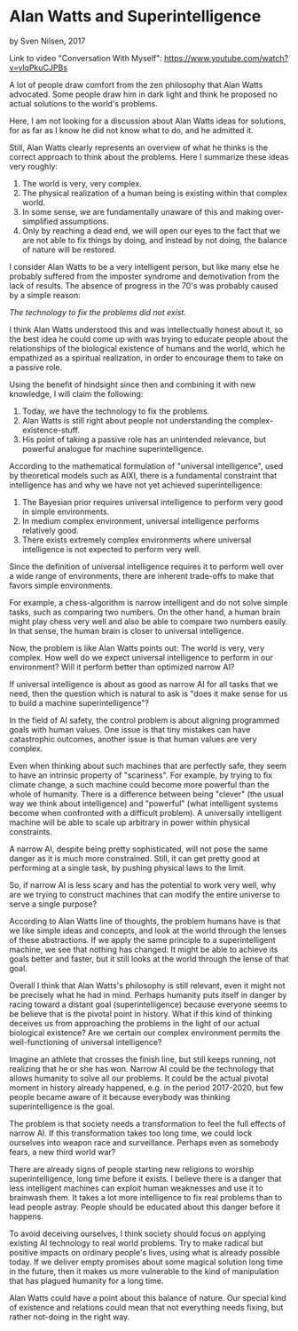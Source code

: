 # Alan Watts and Superintelligence
by Sven Nilsen, 2017

Link to video "Conversation With Myself": https://www.youtube.com/watch?v=ylqPkuCJPBs

A lot of people draw comfort from the zen philosophy that Alan Watts advocated.
Some people draw him in dark light and think he proposed no actual solutions to the world's problems.

Here, I am not looking for a discussion about Alan Watts ideas for solutions,
for as far as I know he did not know what to do, and he admitted it.

Still, Alan Watts clearly represents an overview of what he thinks is the correct approach to think about the problems.
Here I summarize these ideas very roughly:

1. The world is very, very complex.
2. The physical realization of a human being is existing within that complex world.
3. In some sense, we are fundamentally unaware of this and making over-simplified assumptions.
4. Only by reaching a dead end, we will open our eyes to the fact that we are not able to fix things by doing,
and instead by not doing, the balance of nature will be restored.

I consider Alan Watts to be a very intelligent person,
but like many else he probably suffered from the imposter syndrome and demotivation from the lack of results.
The absence of progress in the 70's was probably caused by a simple reason:

*The technology to fix the problems did not exist.*

I think Alan Watts understood this and was intellectually honest about it,
so the best idea he could come up with was trying to educate people about the relationships
of the biological existence of humans and the world, which he empathized as a spiritual realization, in order to encourage them to take on a passive role.

Using the benefit of hindsight since then and combining it with new knowledge, I will claim the following:

1. Today, we have the technology to fix the problems.
2. Alan Watts is still right about people not understanding the complex-existence-stuff.
3. His point of taking a passive role has an unintended relevance, but powerful analogue for machine superintelligence.

According to the mathematical formulation of "universal intelligence",
used by theoretical models such as AIXI,
there is a fundamental constraint that intelligence has and why we have not yet achieved superintelligence:

1. The Bayesian prior requires universal intelligence to perform very good in simple environments.
2. In medium complex environment, universal intelligence performs relatively good.
3. There exists extremely complex environments where universal intelligence is not expected to perform very well.

Since the definition of universal intelligence requires it to perform well over a wide range of environments,
there are inherent trade-offs to make that favors simple environments.

For example, a chess-algorithm is narrow intelligent and do not solve simple tasks, such as comparing two numbers.
On the other hand, a human brain might play chess very well and also be able to compare two numbers easily.
In that sense, the human brain is closer to universal intelligence.

Now, the problem is like Alan Watts points out: The world is very, very complex.
How well do we expect universal intelligence to perform in our environment?
Will it perform better than optimized narrow AI?

If universal intelligence is about as good as narrow AI for all tasks that we need,
then the question which is natural to ask is "does it make sense for us to build a machine superintelligence"?

In the field of AI safety, the control problem is about aligning programmed goals with human values.
One issue is that tiny mistakes can have catastrophic outcomes, another issue is that human values are very complex.

Even when thinking about such machines that are perfectly safe, they seem to have an intrinsic property of "scariness".
For example, by trying to fix climate change, a such machine could become more powerful than the whole of humanity.
There is a difference between being "clever" (the usual way we think about intelligence) and "powerful" (what intelligent systems become when confronted with a difficult problem).
A universally intelligent machine will be able to scale up arbitrary in power within physical constraints.

A narrow AI, despite being pretty sophisticated, will not pose the same danger as it is much more constrained.
Still, it can get pretty good at performing at a single task, by pushing physical laws to the limit.

So, if narrow AI is less scary and has the potential to work very well,
why are we trying to construct machines that can modify the entire universe to serve a single purpose?

According to Alan Watts line of thoughts, the problem humans have is that we like simple ideas and concepts,
and look at the world through the lenses of these abstractions.
If we apply the same principle to a superintelligent machine, we see that nothing has changed:
It might be able to achieve its goals better and faster, but it still looks at the world through the lense of that goal.

Overall I think that Alan Watts's philosophy is still relevant, even it might not be precisely what he had in mind.
Perhaps humanity puts itself in danger by racing toward a distant goal (superintelligence)
because everyone seems to be believe that is the pivotal point in history.
What if this kind of thinking deceives us from approaching the problems in the light of our actual biological existence?
Are we certain our complex environment permits the well-functioning of universal intelligence?

Imagine an athlete that crosses the finish line, but still keeps running, not realizing that he or she has won.
Narrow AI could be the technology that allows humanity to solve all our problems.
It could be the actual pivotal moment in history already happened, e.g. in the period 2017-2020,
but few people became aware of it because everybody was thinking superintelligence is the goal.

The problem is that society needs a transformation to feel the full effects of narrow AI.
If this transformation takes too long time, we could lock ourselves into weapon race and surveillance.
Perhaps even as somebody fears, a new third world war?

There are already signs of people starting new religions to worship superintelligence, long time before it exists.
I believe there is a danger that less intelligent machines can exploit human weaknesses and use it to brainwash them.
It takes a lot more intelligence to fix real problems than to lead people astray.
People should be educated about this danger before it happens.

To avoid deceiving ourselves, I think society should focus on applying existing AI technology to real world problems.
Try to make radical but positive impacts on ordinary people's lives, using what is already possible today.
If we deliver empty promises about some magical solution long time in the future,
then it makes us more vulnerable to the kind of manipulation that has plagued humanity for a long time.

Alan Watts could have a point about this balance of nature. Our special kind of existence and relations
could mean that not everything needs fixing, but rather not-doing in the right way.
